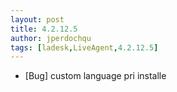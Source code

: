 ```yaml
---
layout: post
title: 4.2.12.5
author: jperdochqu
tags: [ladesk,LiveAgent,4.2.12.5]
---
```


- [Bug] custom language pri installe
